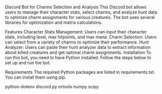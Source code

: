 Discord Bot for Charms Selection and Analysis
This Discord bot allows users to manage their character stats, select charms, and analyze hunt data to optimize charm assignments for various creatures. The bot uses several libraries for optimization and matrix calculations.

Features
Character Stats Management: Users can input their character stats, including level, max hitpoints, and max mana.
Charm Selection: Users can select from a variety of charms to optimize their performance.
Hunt Analyzer: Users can paste their hunt analyzer data to extract information about killed creatures and get optimal charm assignments.
Installation
To run this bot, you need to have Python installed. Follow the steps below to set up and run the bot.

Requirements
The required Python packages are listed in requirements.txt. You can install them using pip.

python-dotenv
discord.py
ortools
numpy
scipy
